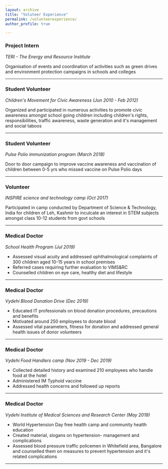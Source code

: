 ```yaml
---
layout: archive
title: "Voluteer Experience"
permalink: /volunteerexperience/
author_profile: true

---
```


### Project Intern
*TERI - The Energy and Resource Institute*

Organisation of events and coordination of activities such as green drives and environment protection campaigns in schools and colleges

---

### Student Volunteer
*Children's Movement for Civic Awareness (Jun 2010 - Feb 2012)*

Organized and participated in numerous activities to promote civic awareness amongst school going children including children's rights, responsibilities, traffic awareness, waste generation and it's management and social taboos

---

### Student Volunteer
*Pulse Polio immunization program (March 2018)*

Door to door campaign to improve vaccine awareness and vaccination of children between 0-5 yrs who missed vaccine on Pulse Polio days

---

### Volunteer
*INSPIRE science and technology camp (Oct 2017)*

Participated in camp conducted by Department of Science & Technology, India for children of Leh, Kashmir to inculcate an interest in STEM subjects amongst class 10-12 students from govt schools

---

### Medical Doctor
*School Health Program (Jul 2019)*

- Assessed visual acuity and addressed ophthalmological complaints of 300 children aged 10-15 years in school premises
- Referred cases requiring further evaluation to VIMS&RC
- Counselled children on eye care, healthy diet and lifestyle

---

### Medical Doctor
*Vydehi Blood Donation Drive (Dec 2019)*

- Educated IT professionals on blood donation procedures, precautions and benefits
- Motivated around 250 employees to donate blood
- Assessed vital parameters, fitness for donation and addressed general health issues of donor volunteers

---

### Medical Doctor
*Vydehi Food Handlers camp (Nov 2019 - Dec 2019)*

- Collected detailed history and examined 210 employees who handle food at the hotel
- Administered IM Typhoid vaccine
- Addressed health concerns and followed up reports

---

### Medical Doctor
*Vydehi Institute of Medical Sciences and Research Center (May 2019)*

- World Hypertension Day free health camp and community health education
- Created material, slogans on hypertension- management and complications
- Assessed blood pressure traffic policemen in Whitefield area, Bangalore and counselled them on measures to prevent hypertension and it's related complications

---
